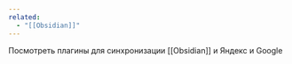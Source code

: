 ```yaml
---
related:
  - "[[Obsidian]]"
---
```

Посмотреть плагины для синхронизации [[Obsidian]] и Яндекс и Google